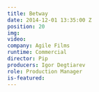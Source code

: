 ```yaml
---
title: Betway
date: 2014-12-01 13:35:00 Z
position: 20
img: 
video: 
company: Agile Films
runtime: Commercial
director: Pip
producers: Igor Degtiarev
role: Production Manager
is-featured: 
---
```


